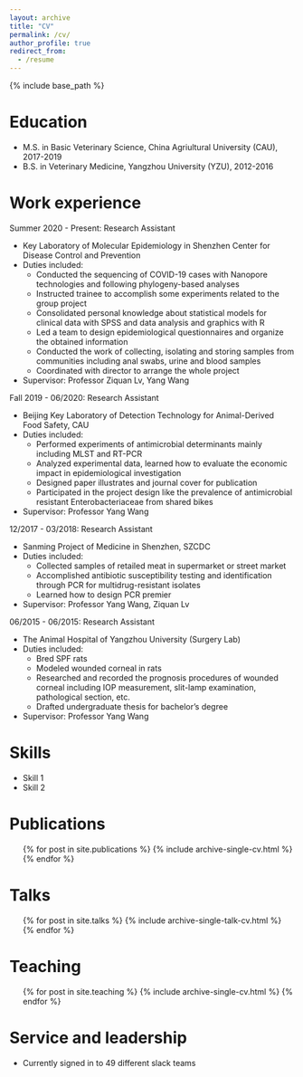 ```yaml
---
layout: archive
title: "CV"
permalink: /cv/
author_profile: true
redirect_from:
  - /resume
---
```


{% include base_path %}

Education
======
* M.S. in Basic Veterinary Science, China Agriultural University (CAU), 2017-2019
* B.S. in Veterinary Medicine, Yangzhou University (YZU), 2012-2016

Work experience
======
Summer 2020 - Present: Research Assistant
   * Key Laboratory of Molecular Epidemiology in Shenzhen Center for Disease Control and Prevention
   * Duties included:
     * Conducted the sequencing of COVID-19 cases with Nanopore technologies and following phylogeny-based analyses
     * Instructed trainee to accomplish some experiments related to the group project
     * Consolidated personal knowledge about statistical models for clinical data with SPSS and data analysis and graphics with R
     * Led a team to design epidemiological questionnaires and organize the obtained information
     * Conducted the work of collecting, isolating and storing samples from communities including anal swabs, urine and blood samples
     * Coordinated with director to arrange the whole project
   * Supervisor: Professor Ziquan Lv, Yang Wang

Fall 2019 - 06/2020: Research Assistant
  * Beijing Key Laboratory of Detection Technology for Animal-Derived Food Safety, CAU
  * Duties included: 
    * Performed experiments of antimicrobial determinants mainly including MLST and RT-PCR
    * Analyzed experimental data, learned how to evaluate the economic impact in epidemiological investigation
    * Designed paper illustrates and journal cover for publication
    * Participated in the project design like the prevalence of antimicrobial resistant Enterobacteriaceae from shared bikes
  * Supervisor: Professor Yang Wang

12/2017 - 03/2018: Research Assistant
  * Sanming Project of Medicine in Shenzhen, SZCDC
  * Duties included: 
    * Collected samples of retailed meat in supermarket or street market
    * Accomplished antibiotic susceptibility testing and identification through PCR for multidrug-resistant isolates
    * Learned how to design PCR premier
  * Supervisor: Professor Yang Wang, Ziquan Lv

06/2015 - 06/2015: Research Assistant
  * The Animal Hospital of Yangzhou University (Surgery Lab)
  * Duties included: 
    * Bred SPF rats
    * Modeled wounded corneal in rats
    * Researched and recorded the prognosis procedures of wounded corneal including IOP measurement, slit-lamp examination, pathological section, etc.
    * Drafted undergraduate thesis for bachelor’s degree
  * Supervisor: Professor Yang Wang


Skills
======
* Skill 1
* Skill 2

Publications
======
  <ul>{% for post in site.publications %}
    {% include archive-single-cv.html %}
  {% endfor %}</ul>
  
Talks
======
  <ul>{% for post in site.talks %}
    {% include archive-single-talk-cv.html %}
  {% endfor %}</ul>
  
Teaching
======
  <ul>{% for post in site.teaching %}
    {% include archive-single-cv.html %}
  {% endfor %}</ul>
  
Service and leadership
======
* Currently signed in to 49 different slack teams
